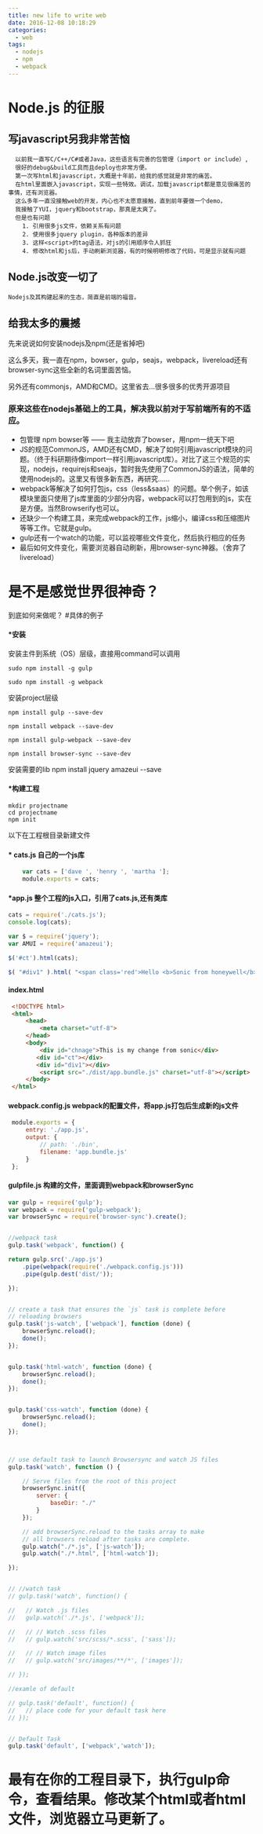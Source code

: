 ```yaml
---
title: new life to write web
date: 2016-12-08 10:18:29
categories:
  - web
tags:
  - nodejs
  - npm
  - webpack
---
```

# Node.js 的征服


## 写javascript另我非常苦恼
      以前我一直写C/C++/C#或者Java，这些语言有完善的包管理（import or include）,
      很好的debug&build工具而且deploy也非常方便。
      第一次写html和javascript，大概是十年前，给我的感觉就是非常的痛苦。
      在html里面嵌入javascript，实现一些特效。调试，加载javascript都是意见很痛苦的事情，还有浏览器。
      这么多年一直没接触web的开发，内心也不太愿意接触，直到前年要做一个demo，
      我接触了YUI，jquery和bootstrap，那真是太爽了。
      但是也有问题
        1. 引用很多js文件，依赖关系有问题
        2. 使用很多jquery plugin，各种版本的差异
        3. 这样<script>的tag语法，对js的引用顺序令人抓狂
        4. 修改html和js后，手动刷新浏览器，有的时候明明修改了代码，可是显示就有问题
        
## Node.js改变一切了

    Nodejs及其构建起来的生态，简直是前端的福音。
    
## 给我太多的震撼
先来说说如何安装nodejs及npm(还是省掉吧)

这么多天，我一直在npm，bowser，gulp，seajs，webpack，livereload还有browser-sync这些全新的名词里面苦恼。

另外还有commonjs，AMD和CMD。这里省去...很多很多的优秀开源项目

### 原来这些在nodejs基础上的工具，解决我以前对于写前端所有的不适应。

* 包管理 npm bowser等 —— 我主动放弃了bowser，用npm一统天下吧
* JS的规范CommonJS，AMD还有CMD，解决了如何引用javascript模块的问题。（终于科研期待像import一样引用javascript库）。对比了这三个规范的实现，nodejs，requirejs和seajs，暂时我先使用了CommonJS的语法，简单的使用nodejs的。这里又有很多新东西，再研究......
* webpack等解决了如何打包js，css（less&saas）的问题。举个例子，如该模块里面只使用了js库里面的少部分内容，webpack可以打包用到的js，实在是方便。当然Browserify也可以。
* 还缺少一个构建工具，来完成webpack的工作，js缩小，编译css和压缩图片等等工作。它就是gulp。
* gulp还有一个watch的功能，可以监视哪些文件变化，然后执行相应的任务
* 最后如何文件变化，需要浏览器自动刷新，用browser-sync神器。（舍弃了livereload）


# 是不是感觉世界很神奇？
到底如何来做呢？
#具体的例子

#### *安装


安装主件到系统（OS）层级，直接用command可以调用
    
    sudo npm install -g gulp

    sudo npm install -g webpack

安装project层级
    
    npm install gulp --save-dev

    npm install webpack --save-dev

    npm install gulp-webpack --save-dev

    npm install browser-sync --save-dev

安装需要的lib
    npm install jquery amazeui --save
#### *构建工程


    mkdir projectname
    cd projectname
    npm init
 以下在工程根目录新建文件
#### * cats.js 自己的一个js库
```javascript
    var cats = ['dave ', 'henry ', 'martha '];
    module.exports = cats;
```

#### *app.js 整个工程的js入口，引用了cats.js,还有类库
```javascript
cats = require('./cats.js');
console.log(cats);

var $ = require('jquery');
var AMUI = require('amazeui');

$('#ct').html(cats);

$( "#div1" ).html( "<span class='red'>Hello <b>Sonic from honeywell</b></span>" );
```

#### index.html
```html
 <!DOCTYPE html>
 <html>
     <head>
         <meta charset="utf-8">
     </head>
     <body>
         <div id="chnage">This is my change from sonic</div>
        <div id="ct"></div>
        <div id="div1"></div>
         <script src="./dist/app.bundle.js" charset="utf-8"></script>
     </body>
 </html>
```
#### webpack.config.js webpack的配置文件，将app.js打包后生成新的js文件
```javascript
 module.exports = {
     entry: './app.js',
     output: {
         // path: './bin',
         filename: 'app.bundle.js'
     }
 };
```

#### gulpfile.js 构建的文件，里面调到webpack和browserSync
```javascript
var gulp = require('gulp');
var webpack = require('gulp-webpack');
var browserSync = require('browser-sync').create();


//webpack task
gulp.task('webpack', function() {

return gulp.src('./app.js')
    .pipe(webpack(require('./webpack.config.js')))
    .pipe(gulp.dest('dist/'));

});


// create a task that ensures the `js` task is complete before
// reloading browsers
gulp.task('js-watch', ['webpack'], function (done) {
    browserSync.reload();
    done();
});


gulp.task('html-watch', function (done) {
    browserSync.reload();
    done();
});


gulp.task('css-watch', function (done) {
    browserSync.reload();
    done();
});



// use default task to launch Browsersync and watch JS files
gulp.task('watch', function () {

    // Serve files from the root of this project
    browserSync.init({
        server: {
            baseDir: "./"
        }
    });

    // add browserSync.reload to the tasks array to make
    // all browsers reload after tasks are complete.
    gulp.watch("./*.js", ['js-watch']);
    gulp.watch("./*.html", ['html-watch']);

});


// //watch task
// gulp.task('watch', function() {

//   // Watch .js files
//   gulp.watch('./*.js', ['webpack']);

//   // // Watch .scss files
//   // gulp.watch('src/scss/*.scss', ['sass']);

//   // // Watch image files
//   // gulp.watch('src/images/**/*', ['images']);

// });

//examle of default

// gulp.task('default', function() {
//   // place code for your default task here
// });


// Default Task
gulp.task('default', ['webpack','watch']);
```
# 最有在你的工程目录下，执行gulp命令，查看结果。修改某个html或者html文件，浏览器立马更新了。
